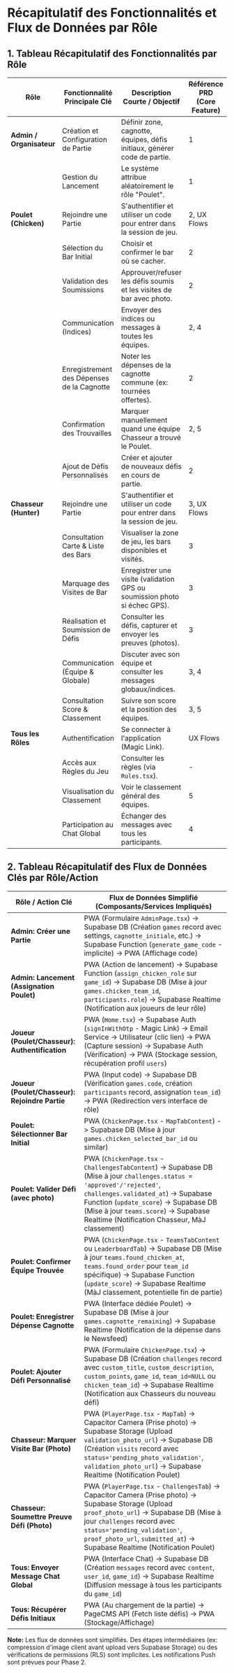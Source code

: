 # Récapitulatif des Fonctionnalités et Flux de Données par Rôle

## 1. Tableau Récapitulatif des Fonctionnalités par Rôle

| Rôle              | Fonctionnalité Principale Clé                                  | Description Courte / Objectif                                                                                                | Référence PRD (Core Feature) |
|-------------------|--------------------------------------------------------------|------------------------------------------------------------------------------------------------------------------------------|------------------------------|
| **Admin / Organisateur** | Création et Configuration de Partie                        | Définir zone, cagnotte, équipes, défis initiaux, générer code de partie.                                                     | 1                            |
|                   | Gestion du Lancement                                         | Le système attribue aléatoirement le rôle "Poulet".                                                                          | 1                            |
| **Poulet (Chicken)**  | Rejoindre une Partie                                         | S'authentifier et utiliser un code pour entrer dans la session de jeu.                                                       | 2, UX Flows                  |
|                   | Sélection du Bar Initial                                     | Choisir et confirmer le bar où se cacher.                                                                                    | 2                            |
|                   | Validation des Soumissions                                   | Approuver/refuser les défis soumis et les visites de bar avec photo.                                                         | 2                            |
|                   | Communication (Indices)                                      | Envoyer des indices ou messages à toutes les équipes.                                                                        | 2, 4                         |
|                   | Enregistrement des Dépenses de la Cagnotte                   | Noter les dépenses de la cagnotte commune (ex: tournées offertes).                                                           | 2                            |
|                   | Confirmation des Trouvailles                                 | Marquer manuellement quand une équipe Chasseur a trouvé le Poulet.                                                           | 2, 5                         |
|                   | Ajout de Défis Personnalisés                                 | Créer et ajouter de nouveaux défis en cours de partie.                                                                       | 2                            |
| **Chasseur (Hunter)** | Rejoindre une Partie                                         | S'authentifier et utiliser un code pour entrer dans la session de jeu.                                                       | 3, UX Flows                  |
|                   | Consultation Carte & Liste des Bars                          | Visualiser la zone de jeu, les bars disponibles et visités.                                                                  | 3                            |
|                   | Marquage des Visites de Bar                                  | Enregistrer une visite (validation GPS ou soumission photo si échec GPS).                                                      | 3                            |
|                   | Réalisation et Soumission de Défis                           | Consulter les défis, capturer et envoyer les preuves (photos).                                                              | 3                            |
|                   | Communication (Équipe & Globale)                             | Discuter avec son équipe et consulter les messages globaux/indices.                                                          | 3, 4                         |
|                   | Consultation Score & Classement                              | Suivre son score et la position des équipes.                                                                                 | 3, 5                         |
| **Tous les Rôles**| Authentification                                             | Se connecter à l'application (Magic Link).                                                                                   | UX Flows                     |
|                   | Accès aux Règles du Jeu                                      | Consulter les règles (via `Rules.tsx`).                                                                                      | -                            |
|                   | Visualisation du Classement                                  | Voir le classement général des équipes.                                                                                      | 5                            |
|                   | Participation au Chat Global                                 | Échanger des messages avec tous les participants.                                                                            | 4                            |

## 2. Tableau Récapitulatif des Flux de Données Clés par Rôle/Action

| Rôle / Action Clé                                | Flux de Données Simplifié (Composants/Services Impliqués)                                                                                                                                                                                                                            |
|--------------------------------------------------|----------------------------------------------------------------------------------------------------------------------------------------------------------------------------------------------------------------------------------------------------------------------------------------|
| **Admin: Créer une Partie**                      | PWA (Formulaire `AdminPage.tsx`) -> Supabase DB (Création `games` record avec settings, `cagnotte_initiale`, etc.) -> Supabase Function (`generate_game_code` - implicite) -> PWA (Affichage code)                                                                                   |
| **Admin: Lancement (Assignation Poulet)**        | PWA (Action de lancement) -> Supabase Function (`assign_chicken_role` sur `game_id`) -> Supabase DB (Mise à jour `games.chicken_team_id`, `participants.role`) -> Supabase Realtime (Notification aux joueurs de leur rôle)                                                         |
| **Joueur (Poulet/Chasseur): Authentification**     | PWA (`Home.tsx`) -> Supabase Auth (`signInWithOtp` - Magic Link) -> Email Service -> Utilisateur (clic lien) -> PWA (Capture session) -> Supabase Auth (Vérification) -> PWA (Stockage session, récupération profil `users`)                                                         |
| **Joueur (Poulet/Chasseur): Rejoindre Partie**     | PWA (Input code) -> Supabase DB (Vérification `games.code`, création `participants` record, assignation `team_id`) -> PWA (Redirection vers interface de rôle)                                                                                                                          |
| **Poulet: Sélectionner Bar Initial**             | PWA (`ChickenPage.tsx` - `MapTabContent`) -> Supabase DB (Mise à jour `games.chicken_selected_bar_id` ou similar)                                                                                                                                                                      |
| **Poulet: Valider Défi (avec photo)**            | PWA (`ChickenPage.tsx` - `ChallengesTabContent`) -> Supabase DB (Mise à jour `challenges.status = 'approved'/'rejected'`, `challenges.validated_at`) -> Supabase Function (`update_score`) -> Supabase DB (Mise à jour `teams.score`) -> Supabase Realtime (Notification Chasseur, MàJ classement) |
| **Poulet: Confirmer Équipe Trouvée**             | PWA (`ChickenPage.tsx` - `TeamsTabContent` ou `LeaderboardTab`) -> Supabase DB (Mise à jour `teams.found_chicken_at`, `teams.found_order` pour `team_id` spécifique) -> Supabase Function (`update_score`) -> Supabase Realtime (MàJ classement, potentielle fin de partie)             |
| **Poulet: Enregistrer Dépense Cagnotte**         | PWA (Interface dédiée Poulet) -> Supabase DB (Mise à jour `games.cagnotte_remaining`) -> Supabase Realtime (Notification de la dépense dans le Newsfeed)                                                                                                                                |
| **Poulet: Ajouter Défi Personnalisé**            | PWA (Formulaire `ChickenPage.tsx`) -> Supabase DB (Création `challenges` record avec `custom_title`, `custom_description`, `custom_points`, `game_id`, `team_id=NULL` ou `chicken_team_id`) -> Supabase Realtime (Notification aux Chasseurs du nouveau défi)                        |
| **Chasseur: Marquer Visite Bar (Photo)**         | PWA (`PlayerPage.tsx` - `MapTab`) -> Capacitor Camera (Prise photo) -> Supabase Storage (Upload `validation_photo_url`) -> Supabase DB (Création `visits` record avec `status='pending_photo_validation'`, `validation_photo_url`) -> Supabase Realtime (Notification Poulet)     |
| **Chasseur: Soumettre Preuve Défi (Photo)**      | PWA (`PlayerPage.tsx` - `ChallengesTab`) -> Capacitor Camera (Prise photo) -> Supabase Storage (Upload `proof_photo_url`) -> Supabase DB (Mise à jour `challenges` record avec `status='pending_validation'`, `proof_photo_url`, `submitted_at`) -> Supabase Realtime (Notification Poulet) |
| **Tous: Envoyer Message Chat Global**            | PWA (Interface Chat) -> Supabase DB (Création `messages` record avec `content`, `user_id`, `game_id`) -> Supabase Realtime (Diffusion message à tous les participants du `game_id`)                                                                                                       |
| **Tous: Récupérer Défis Initiaux**               | PWA (Au chargement de la partie) -> PageCMS API (Fetch liste défis) -> PWA (Stockage/Affichage)                                                                                                                                                                                         |

**Note:** Les flux de données sont simplifiés. Des étapes intermédiaires (ex: compression d'image client avant upload vers Supabase Storage) ou des vérifications de permissions (RLS) sont implicites. Les notifications Push sont prévues pour Phase 2. 